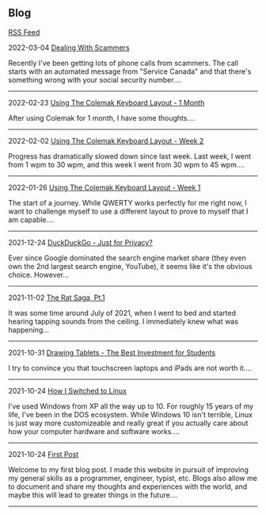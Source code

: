 ## Blog
[RSS Feed](./feed.xml)

2022-03-04 [Dealing With Scammers](./blog/2022-03-04-service-canada-scammers.html)

Recently I've been getting lots of phone calls from scammers. The call starts with an automated message from "Service Canada" and that there's something wrong with your social security number....
___
2022-02-23 [Using The Colemak Keyboard Layout - 1 Month](./blog/2022-02-23-switching-to-colemak-m1.html)

After using Colemak for 1 month, I have some thoughts....
___
2022-02-02 [Using The Colemak Keyboard Layout - Week 2](./blog/2022-02-02-switching-to-colemak-w2.html)

Progress has dramatically slowed down since last week. Last week, I went from 1 wpm to 30 wpm, and this week I went from 30 wpm to 45 wpm....
___
2022-01-26 [Using The Colemak Keyboard Layout - Week 1](./blog/2022-01-26-switching-to-colemak-w1.html)

The start of a journey. While QWERTY works perfectly for me right now, I want to challenge myself to use a different layout to prove to myself that I am capable....
___
2021-12-24 [DuckDuckGo - Just for Privacy?](./blog/2021-12-24-duckduckgo-vs-google.html)

Ever since Google dominated the search engine market share (they even own the 2nd largest search engine, YouTube), it seems like it's the obvious choice. However...
___
2021-11-02 [The Rat Saga, Pt.1](./blog/2021-11-02-rat-saga-1.html)

It was some time around July of 2021, when I went to bed and started hearing tapping sounds from the ceiling. I immediately knew what was happening...
___
2021-10-31 [Drawing Tablets - The Best Investment for Students](./blog/2021-10-31-drawing-tablets-best-investment.html)

 I try to convince you that touchscreen laptops and iPads are not worth it....
___
2021-10-24 [How I Switched to Linux](./blog/2021-10-24-how-i-switched-to-linux.html)

I've used Windows from XP all the way up to 10. For roughly 15 years of my life, I've been in the DOS ecosystem. While Windows 10 isn't terrible, Linux is just way more customizeable and really great if you actually care about how your computer hardware and software works....
___
2021-10-24 [First Post](./blog/2021-10-24-first-post.html)


Welcome to my first blog post. I made this website in pursuit of improving my general skills as a programmer, engineer, typist, etc. Blogs also allow me to document and share my thoughts and experiences with the world, and maybe this will lead to greater things in the future....
___


